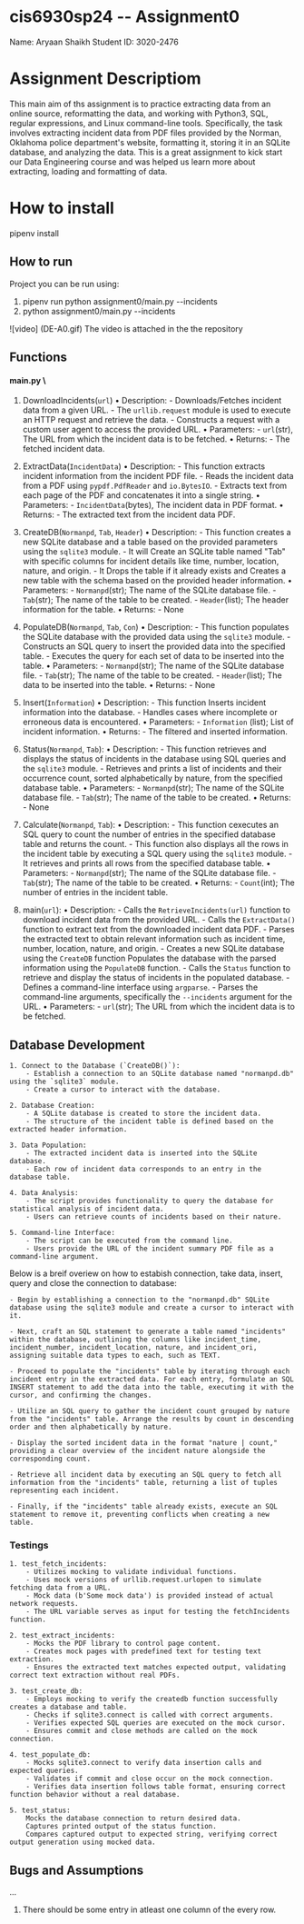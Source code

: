 # cis6930sp24 -- Assignment0

Name: Aryaan Shaikh
Student ID: 3020-2476

# Assignment Descriptiom
This main aim of ths assignment is to practice extracting data from an online source, reformatting the data, and working with Python3, SQL, regular expressions, and Linux command-line tools. Specifically, the task involves extracting incident data from PDF files provided by the Norman, Oklahoma police department's website, formatting it, storing it in an SQLite database, and analyzing the data. This is a great assignment to kick start our Data Engineering course and was helped us learn more about extracting, loading and formatting of data.

# How to install
pipenv install 

## How to run
Project you can be run using:

1) pipenv run python assignment0/main.py --incidents <url>
2) python assignment0/main.py --incidents <url>


![video] 
(DE-A0.gif)
The video is attached in the the repository

## Functions
#### main.py \
1. DownloadIncidents(`url`)
    • Description: 
        - Downloads/Fetches incident data from a given URL.
        - The `urllib.request` module is used to execute an HTTP request and retrieve the data.
        - Constructs a request with a custom user agent to access the provided URL.
    • Parameters: 
        - `url`(str), The URL from which the incident data is to be fetched.
    • Returns:
        - The fetched incident data.

2. ExtractData(`IncidentData`)
    • Description: 
        - This function extracts incident information from the incident PDF file.
        - Reads the incident data from a PDF using `pypdf.PdfReader` and `io.BytesIO`.
        - Extracts text from each page of the PDF and concatenates it into a single string.
    • Parameters: 
        - `IncidentData`(bytes), The incident data in PDF format.
    • Returns:
        - The extracted text from the incident data PDF.

3. CreateDB(`Normanpd`, `Tab`, `Header`)
    • Description: 
        - This function creates a new SQLite database and a table based on the provided parameters using the `sqlite3` module.
        - It will Create an SQLite table named "Tab" with specific columns for incident details like time, number, location, nature, and origin.
        - It Drops the table if it already exists and Creates a new table with the schema based on the provided header information.
    • Parameters: 
        - `Normanpd`(str); The name of the SQLite database file.
        - `Tab`(str); The name of the table to be created.
        - `Header`(list); The header information for the table.
    • Returns:
        - None

4. PopulateDB(`Normanpd`, `Tab`, `Con`)
    • Description: 
        - This function populates the SQLite database with the provided data using the `sqlite3` module.
        - Constructs an SQL query to insert the provided data into the specified table.
        - Executes the query for each set of data to be inserted into the table.
    • Parameters: 
        - `Normanpd`(str); The name of the SQLite database file.
        - `Tab`(str); The name of the table to be created.
        - `Header`(list); The data to be inserted into the table.
    • Returns:
        - None

5. Insert(`Information`)
    • Description: 
        - This function Inserts incident information into the database.
        - Handles cases where incomplete or erroneous data is encountered.
    • Parameters: 
        - `Information` (list); List of incident information.
    • Returns:
        - The filtered and inserted information.

6. Status(`Normanpd`, `Tab`):
    • Description: 
        - This function retrieves and displays the status of incidents in the database using SQL queries and the `sqlite3` module.
        - Retrieves and prints a list of incidents and their occurrence count, sorted alphabetically by nature, from the specified database table.
    • Parameters: 
        - `Normanpd`(str); The name of the SQLite database file.
        - `Tab`(str); The name of the table to be created.
    • Returns:
        - None

7. Calculate(`Normanpd`, `Tab`):
    • Description: 
        - This function cexecutes an SQL query to count the number of entries in the specified database table and returns the count.
        - This function also displays all the rows in the incident table by executing a SQL query using the `sqlite3` module.
        - It retrieves and prints all rows from the specified database table.
    • Parameters: 
        - `Normanpd`(str); The name of the SQLite database file.
        - `Tab`(str); The name of the table to be created.
    • Returns:
        - `Count`(int); The number of entries in the incident table.

8. main(`url`):
    • Description: 
        - Calls the `RetrieveIncidents(url)` function to download incident data from the provided URL.
        - Calls the `ExtractData()` function to extract text from the downloaded incident data PDF.
        - Parses the extracted text to obtain relevant information such as incident time, number, location, nature, and origin.
        - Creates a new SQLite database using the `CreateDB` function Populates the database with the parsed information using the `PopulateDB` function.
        - Calls the `Status` function to retrieve and display the status of incidents in the populated database.
        - Defines a command-line interface using `argparse`.
        - Parses the command-line arguments, specifically the `--incidents` argument for the URL.
    • Parameters: 
        - `url`(str); The URL from which the incident data is to be fetched.
   
## Database Development

    1. Connect to the Database (`CreateDB()`):
        - Establish a connection to an SQLite database named "normanpd.db" using the `sqlite3` module.
        - Create a cursor to interact with the database.

    2. Database Creation:
        - A SQLite database is created to store the incident data.
        - The structure of the incident table is defined based on the extracted header information.

    3. Data Population:
        - The extracted incident data is inserted into the SQLite database.
        - Each row of incident data corresponds to an entry in the database table.

    4. Data Analysis:
        - The script provides functionality to query the database for statistical analysis of incident data.
        - Users can retrieve counts of incidents based on their nature.

    5. Command-line Interface:
        - The script can be executed from the command line.
        - Users provide the URL of the incident summary PDF file as a command-line argument.
        

Below is a breif overiew on how to estabish connection, take data, insert, query and close the connection to database:
        
    - Begin by establishing a connection to the "normanpd.db" SQLite database using the sqlite3 module and create a cursor to interact with it.

    - Next, craft an SQL statement to generate a table named "incidents" within the database, outlining the columns like incident_time, incident_number, incident_location, nature, and incident_ori, assigning suitable data types to each, such as TEXT.

    - Proceed to populate the "incidents" table by iterating through each incident entry in the extracted data. For each entry, formulate an SQL INSERT statement to add the data into the table, executing it with the cursor, and confirming the changes.

    - Utilize an SQL query to gather the incident count grouped by nature from the "incidents" table. Arrange the results by count in descending order and then alphabetically by nature.

    - Display the sorted incident data in the format "nature | count," providing a clear overview of the incident nature alongside the corresponding count.

    - Retrieve all incident data by executing an SQL query to fetch all information from the "incidents" table, returning a list of tuples representing each incident.

    - Finally, if the "incidents" table already exists, execute an SQL statement to remove it, preventing conflicts when creating a new table.

### Testings

    1. test_fetch_incidents:
        - Utilizes mocking to validate individual functions.
        - Uses mock versions of urllib.request.urlopen to simulate fetching data from a URL.
        - Mock data (b'Some mock data') is provided instead of actual network requests.
        - The URL variable serves as input for testing the fetchIncidents function.

    2. test_extract_incidents:
        - Mocks the PDF library to control page content.
        - Creates mock pages with predefined text for testing text extraction.
        - Ensures the extracted text matches expected output, validating correct text extraction without real PDFs.

    3. test_create_db:
        - Employs mocking to verify the createdb function successfully creates a database and table.
        - Checks if sqlite3.connect is called with correct arguments.
        - Verifies expected SQL queries are executed on the mock cursor.
        - Ensures commit and close methods are called on the mock connection.

    4. test_populate_db:
        - Mocks sqlite3.connect to verify data insertion calls and expected queries.
        - Validates if commit and close occur on the mock connection.
        - Verifies data insertion follows table format, ensuring correct function behavior without a real database.

    5. test_status:
        Mocks the database connection to return desired data.
        Captures printed output of the status function.
        Compares captured output to expected string, verifying correct output generation using mocked data.

## Bugs and Assumptions
...

1. There should be some entry in atleast one column of the every row.